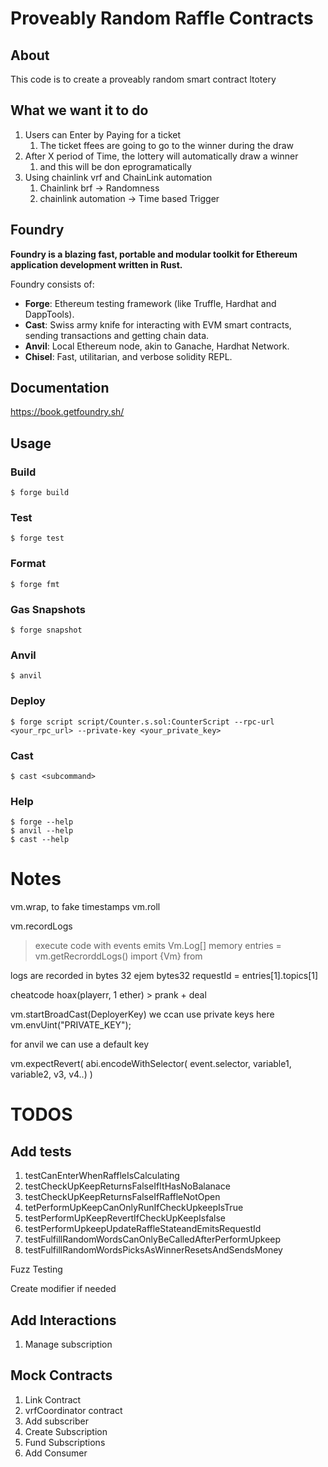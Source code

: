 # Proveably Random Raffle Contracts

## About

This code is to create a proveably random smart contract ltotery

## What we want it to do

1. Users can Enter by Paying for a ticket
   1. The ticket ffees are going to go to the winner during the draw
2. After X period of Time, the lottery will automatically draw a winner
   1. and this will be don eprogramatically
3. Using chainlink vrf and ChainLink automation
   1. Chainlink brf -> Randomness
   2. chainlink automation -> Time based Trigger

## Foundry

**Foundry is a blazing fast, portable and modular toolkit for Ethereum application development written in Rust.**

Foundry consists of:

- **Forge**: Ethereum testing framework (like Truffle, Hardhat and DappTools).
- **Cast**: Swiss army knife for interacting with EVM smart contracts, sending transactions and getting chain data.
- **Anvil**: Local Ethereum node, akin to Ganache, Hardhat Network.
- **Chisel**: Fast, utilitarian, and verbose solidity REPL.

## Documentation

https://book.getfoundry.sh/

## Usage

### Build

```shell
$ forge build
```

### Test

```shell
$ forge test
```

### Format

```shell
$ forge fmt
```

### Gas Snapshots

```shell
$ forge snapshot
```

### Anvil

```shell
$ anvil
```

### Deploy

```shell
$ forge script script/Counter.s.sol:CounterScript --rpc-url <your_rpc_url> --private-key <your_private_key>
```

### Cast

```shell
$ cast <subcommand>
```

### Help

```shell
$ forge --help
$ anvil --help
$ cast --help
```

# Notes

vm.wrap, to fake timestamps
vm.roll

vm.recordLogs

> execute code with events emits
> Vm.Log[] memory entries = vm.getRecrorddLogs()
> import {Vm} from

logs are recorded in bytes 32
ejem
bytes32 requestId = entries[1].topics[1]

cheatcode
hoax(playerr, 1 ether) > prank + deal

vm.startBroadCast(DeployerKey) we ccan use private keys here
vm.envUint("PRIVATE_KEY");

for anvil we can use a default key

vm.expectRevert(
abi.encodeWithSelector( event.selector, variable1, variable2, v3, v4..)
)

# TODOS

## Add tests

1. testCanEnterWhenRaffleIsCalculating
2. testCheckUpKeepReturnsFalseIfItHasNoBalanace
3. testCheckUpKeepReturnsFalseIfRaffleNotOpen
4. tetPerformUpKeepCanOnlyRunIfCheckUpkeepIsTrue
5. testPerformUpKeepRevertIfCheckUpKeepIsfalse
6. testPerformUpkeepUpdateRaffleStateandEmitsRequestId
7. testFulfillRandomWordsCanOnlyBeCalledAfterPerformUpkeep
8. testFulfillRandomWordsPicksAsWinnerResetsAndSendsMoney

Fuzz Testing

Create modifier if needed

## Add Interactions

1. Manage subscription

## Mock Contracts

1. Link Contract
2. vrfCoordinator contract
3. Add subscriber
4. Create Subscription
5. Fund Subscriptions
6. Add Consumer
